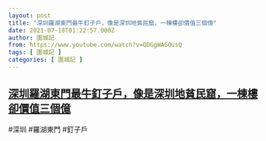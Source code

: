 ```yaml
---
layout: post
title: "深圳羅湖東門最牛釘子戶，像是深圳地貧民窟，一棟樓卻價值三個億"
date: 2021-07-18T01:22:57.000Z
author: 圍城記
from: https://www.youtube.com/watch?v=QDGgWAGOusQ
tags: [ 圍城記 ]
categories: [ 圍城記 ]
---
```

<!--1626571377000-->
[深圳羅湖東門最牛釘子戶，像是深圳地貧民窟，一棟樓卻價值三個億](https://www.youtube.com/watch?v=QDGgWAGOusQ)
------

<div>
#深圳 #羅湖東門 #釘子戶
</div>
